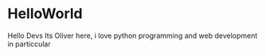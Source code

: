 # HelloWorld
Hello Devs
Its Oliver here, i love python programming and web development in particcular
